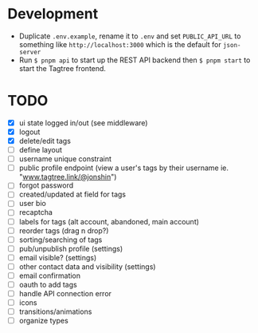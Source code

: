 # Development
- Duplicate `.env.example`, rename it to `.env` and set `PUBLIC_API_URL` to something like `http://localhost:3000` which is the default for `json-server`
- Run `$ pnpm api` to start up the REST API backend then `$ pnpm start` to start the Tagtree frontend.

# TODO
- [x] ui state logged in/out (see middleware)
- [x] logout
- [x] delete/edit tags
- [ ] define layout
- [ ] username unique constraint
- [ ] public profile endpoint (view a user's tags by their username ie. "www.tagtree.link/@jonshin")
- [ ] forgot password
- [ ] created/updated at field for tags
- [ ] user bio
- [ ] recaptcha
- [ ] labels for tags (alt account, abandoned, main account)
- [ ] reorder tags (drag n drop?)
- [ ] sorting/searching of tags
- [ ] pub/unpublish profile (settings)
- [ ] email visible? (settings)
- [ ] other contact data and visibility (settings)
- [ ] email confirmation
- [ ] oauth to add tags
- [ ] handle API connection error
- [ ] icons
- [ ] transitions/animations
- [ ] organize types